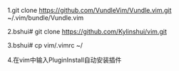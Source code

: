 1.git clone https://github.com/VundleVim/Vundle.vim.git ~/.vim/bundle/Vundle.vim

2.bshui# git clone https://github.com/Kylinshui/vim.git

3.bshui# cp vim/.vimrc ~/

4.在vim中输入PluginInstall自动安装插件

